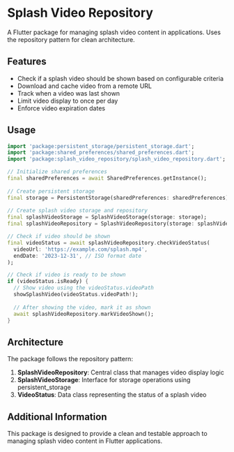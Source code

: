 # Splash Video Repository

A Flutter package for managing splash video content in applications. Uses the repository pattern for clean architecture.

## Features

- Check if a splash video should be shown based on configurable criteria
- Download and cache video from a remote URL
- Track when a video was last shown
- Limit video display to once per day
- Enforce video expiration dates

## Usage

```dart
import 'package:persistent_storage/persistent_storage.dart';
import 'package:shared_preferences/shared_preferences.dart';
import 'package:splash_video_repository/splash_video_repository.dart';

// Initialize shared preferences
final sharedPreferences = await SharedPreferences.getInstance();
  
// Create persistent storage
final storage = PersistentStorage(sharedPreferences: sharedPreferences);
  
// Create splash video storage and repository
final splashVideoStorage = SplashVideoStorage(storage: storage);
final splashVideoRepository = SplashVideoRepository(storage: splashVideoStorage);

// Check if video should be shown
final videoStatus = await splashVideoRepository.checkVideoStatus(
  videoUrl: 'https://example.com/splash.mp4',
  endDate: '2023-12-31', // ISO format date
);

// Check if video is ready to be shown
if (videoStatus.isReady) {
  // Show video using the videoStatus.videoPath
  showSplashVideo(videoStatus.videoPath!);
  
  // After showing the video, mark it as shown
  await splashVideoRepository.markVideoShown();
}
```

## Architecture

The package follows the repository pattern:

1. **SplashVideoRepository**: Central class that manages video display logic
2. **SplashVideoStorage**: Interface for storage operations using persistent_storage
3. **VideoStatus**: Data class representing the status of a splash video

## Additional Information

This package is designed to provide a clean and testable approach to managing splash video content in Flutter applications. 
